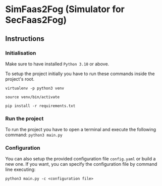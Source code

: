# SimFaas2Fog (Simulator for SecFaas2Fog)

## Instructions

### Initialisation

Make sure to have installed `Python 3.10` or above.

To setup the project initially you have to run these commands
inside the project's root.

`virtualenv -p python3 venv`

`source venv/bin/activate`

`pip install -r requirements.txt`

### Run the project

To run the project you have to open a terminal and execute the following command:
`python3 main.py`

### Configuration

You can also setup the provided configuration file `config.yaml` or build a new one. If you want, you can specify the configuration file by command line executing:

`python3 main.py -c <configuration file>`